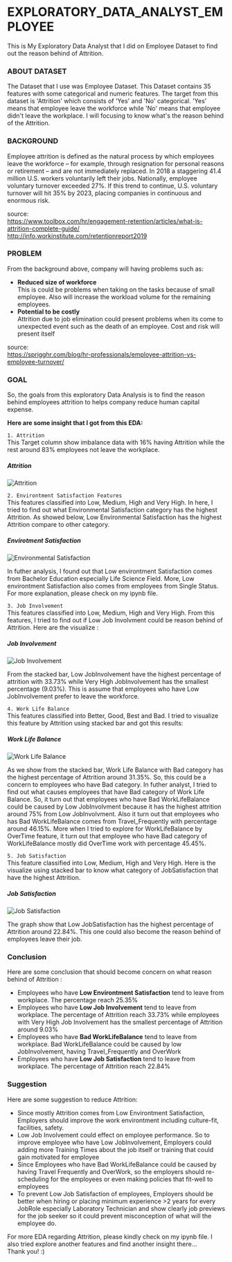 # EXPLORATORY_DATA_ANALYST_EMPLOYEE
This is My Exploratory Data Analyst that I did on Employee Dataset to find out the reason behind of Attrition.

### ABOUT DATASET
The Dataset that I use was Employee Dataset. This Dataset contains 35 features with some categorical and numeric features. The target from this dataset is 'Attrition' which consists of 'Yes' and 'No' categorical. 'Yes' means that employee leave the workforce while 'No' means that employee didn't leave the workplace. I will focusing to know what's the reason behind of the Attrition.

### BACKGROUND
Employee attrition is defined as the natural process by which employees leave the workforce – for example, through resignation for personal reasons or retirement – and are not immediately replaced. 
In 2018 a staggering 41.4 million U.S. workers voluntarily left their jobs. Nationally, employee voluntary turnover exceeded 27%. If this trend to continue, U.S. voluntary turnover will hit 35% by 2023, placing companies in continuous and enormous risk. 

source:\
https://www.toolbox.com/hr/engagement-retention/articles/what-is-attrition-complete-guide/ \
http://info.workinstitute.com/retentionreport2019

### PROBLEM
From the background above, company will having problems such as:
- **Reduced size of workforce**\
    This is could be problems when taking on the tasks because of small employee. Also will increase the workload volume for the remaining employees.
- **Potential to be costly**\
    Attrition due to job elimination could present problems when its come to unexpected event such as the death of an employee. Cost and risk will present itself

source:\
https://sprigghr.com/blog/hr-professionals/employee-attrition-vs-employee-turnover/

### GOAL
So, the goals from this exploratory Data Analysis is to find the reason behind employees attrition to helps company reduce human capital expense.

**Here are some insight that I got from this EDA:**

`1. Attrition`\
This Target column show imbalance data with 16% having Attrition while the rest around 83% employees not leave the workplace.
##### Attrition
![Attrition](Attrition_Percent.png)

`2. Environtment Satisfaction Features`\
This features classified into Low, Medium, High and Very High. In here, I tried to find out what Environmental Satisfaction category has the highest Attrition. As showed below, Low Environmental Satisfaction has the highest Attrition compare to other category.
##### Envirotment Satisfaction
![Environmental Satisfaction](EnvirontmentSatisfaction.png)

In futher analysis, I found out that Low environtment Satisfaction comes from Bachelor Education especially Life Science Field. More, Low environtment Satisfaction also comes from employees from Single Status. For more explanation, please check on my ipynb file.

`3. Job Involvement `\
This features classified into Low, Medium, High and Very High. From this features, I tried to find out if Low Job Involvment could be reason behind of Attrition. Here are the visualize :
##### Job Involvement
![Job Involvement](JobInvolvement.png)

From the stacked bar, Low JobInvolvement have the highest percentage of attrition with 33.73% while Very High JobInvolvement has the smallest percentage (9.03%). This is assume that employees who have Low JobInvolvement prefer to leave the workforce.

`4. Work Life Balance`\
This features classified into Better, Good, Best and Bad. I tried to visualize this feature by Attrition using stacked bar and got this results:
##### Work Life Balance
![Work Life Balance](WorkLifeBalance.png)

As we show from the stacked bar, Work Life Balance with Bad category has the highest percentage of Attrition around 31.35%. So, this could be a concern to employees who have Bad category. In futher analyst, I tried to find out what causes employees that have Bad category of Work Life Balance. So, it turn out that employees who have Bad WorkLifeBalance could be caused by Low JobInvolvment because it has the highest attrition around 75% from Low JobInvolvment. Also it turn out that employees who has Bad WorkLifeBalance comes from Travel_Frequently with percentage around 46.15%. More when I tried to explore for WorkLifeBalance by OverTime feature, it turn out that employee who have Bad category of WorkLifeBalance mostly did OverTime work with percentage 45.45%.

`5. Job Satisfaction`\
This feature classified into Low, Medium, High and Very High. Here is the visualize using stacked bar to know what category of JobSatisfaction that have the highest Attrition.
##### Job Satisfaction
![Job Satisfaction](JobSatisfaction.png)

The graph show that Low JobSatisfaction has the highest percentage of Attrition around 22.84%. This one could also become the reason behind of employees leave their job.



### Conclusion
Here are some conclusion that should become concern on what reason behind of Attrition :
- Employees who have **Low Environtment Satisfaction** tend to leave from workplace. The percentage reach 25.35%
- Employees who have **Low Job Involvement** tend to leave from workplace. The percentage of Attrition reach 33.73% while employees with Very High Job Involvement has the smallest percentage of Attrition around 9.03%
- Employees who have **Bad WorkLifeBalance** tend to leave from workplace. Bad WorkLifeBalance could be caused by low JobInvolvement, having Travel_Frequently and OverWork
- Employees who have **Low Job Satisfaction** tend to leave from workplace. The percentage of Attrition reach 22.84%

### Suggestion
Here are some suggestion to reduce Attrition:
- Since mostly Attrition comes from Low Environtment Satisfaction, Employers should improve the work environtment including culture-fit, facilities, safety.
- Low Job Involvement could effect on employee performance. So to improve employee who have Low JobInvolvement, Employers could adding more Training Times about the job itself or training that could gain motivated for employee
- Since Employees who have Bad WorkLifeBalance could be caused by having Travel Frequently and OverWork, so the employers should re-scheduling for the employees or even making policies that fit-well to employees
- To prevent Low Job Satisfaction of employees, Employers should be better when hiring or placing minimum experience >2 years for every JobRole especially Laboratory Technician and show clearly job previews for the job seeker so it could prevent misconception of what will the employee do.


For more EDA regarding Attrition, please kindly check on my ipynb file. I also tried explore another features and find another insight there...\
Thank you!
:)

